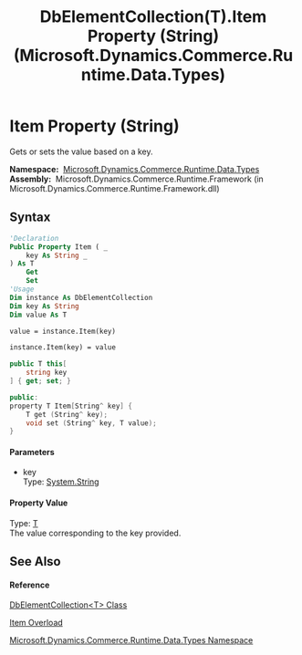 ﻿---
title: DbElementCollection(T).Item Property (String) (Microsoft.Dynamics.Commerce.Runtime.Data.Types)
TOCTitle: Item Property (String)
ms:assetid: P:Microsoft.Dynamics.Commerce.Runtime.Data.Types.DbElementCollection`1.Item(System.String)
ms:mtpsurl: https://technet.microsoft.com/en-us/library/Dn988404(v=AX.60)
ms:contentKeyID: 65317959
ms.date: 05/18/2015
mtps_version: v=AX.60
dev_langs:
- vb
- csharp
- c++
---

# Item Property (String)

Gets or sets the value based on a key.

**Namespace:**  [Microsoft.Dynamics.Commerce.Runtime.Data.Types](microsoft-dynamics-commerce-runtime-data-types-namespace.md)  
**Assembly:**  Microsoft.Dynamics.Commerce.Runtime.Framework (in Microsoft.Dynamics.Commerce.Runtime.Framework.dll)

## Syntax

``` vb
'Declaration
Public Property Item ( _
    key As String _
) As T
    Get
    Set
'Usage
Dim instance As DbElementCollection
Dim key As String
Dim value As T

value = instance.Item(key)

instance.Item(key) = value
```

``` csharp
public T this[
    string key
] { get; set; }
```

``` c++
public:
property T Item[String^ key] {
    T get (String^ key);
    void set (String^ key, T value);
}
```

#### Parameters

  - key  
    Type: [System.String](https://technet.microsoft.com/en-us/library/s1wwdcbf\(v=ax.60\))  

#### Property Value

Type: [T](dbelementcollection-t-class-microsoft-dynamics-commerce-runtime-data-types.md)  
The value corresponding to the key provided.  

## See Also

#### Reference

[DbElementCollection\<T\> Class](dbelementcollection-t-class-microsoft-dynamics-commerce-runtime-data-types.md)

[Item Overload](dbelementcollection-t-item-property-microsoft-dynamics-commerce-runtime-data-types.md)

[Microsoft.Dynamics.Commerce.Runtime.Data.Types Namespace](microsoft-dynamics-commerce-runtime-data-types-namespace.md)


